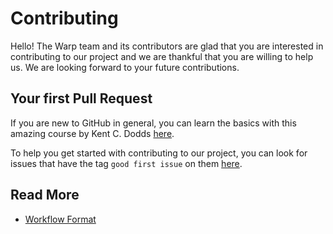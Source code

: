 # Contributing

Hello! The Warp team and its contributors are glad that you are interested in contributing to our project and we are thankful that you are willing to help us. We are looking forward to your future contributions.

## Your first Pull Request

If you are new to GitHub in general, you can learn the basics with this amazing course by Kent C. Dodds [here](https://egghead.io/courses/how-to-contribute-to-an-open-source-project-on-github).

To help you get started with contributing to our project, you can look for issues that have the tag `good first issue` on them [here](https://github.com/warpdotdev/workflows/issues?q=is%3Aopen+is%3Aissue+label%3A%22good+first+issue%22).

## Read More
- [Workflow Format](./FORMAT.md)